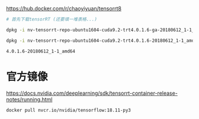 
https://hub.docker.com/r/chaoyiyuan/tensorrt8




```bash
# 首先下载tensorRT (还要填一堆表格...)

dpkg -i nv-tensorrt-repo-ubuntu1604-cuda9.2-trt4.0.1.6-ga-20180612_1-1_amd64.deb

dpkg -i nv-tensorrt-repo-ubuntu1604-cuda9.2-trt4.0.1.6-20180612_1-1_amd64.deb

4.0.1.6-20180612_1-1_amd64
```



# 官方镜像

https://docs.nvidia.com/deeplearning/sdk/tensorrt-container-release-notes/running.html

```bash
docker pull nvcr.io/nvidia/tensorflow:18.11-py3
```
